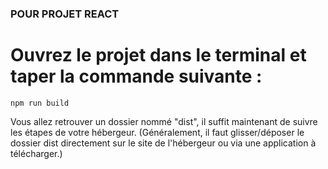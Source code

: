 ### POUR PROJET REACT

# Ouvrez le projet dans le terminal et taper la commande suivante :

```
npm run build
```

Vous allez retrouver un dossier nommé "dist", il suffit maintenant de suivre les étapes de votre hébergeur. (Généralement, il faut glisser/déposer le dossier dist directement sur le site de l'hébergeur ou via une application à télécharger.)